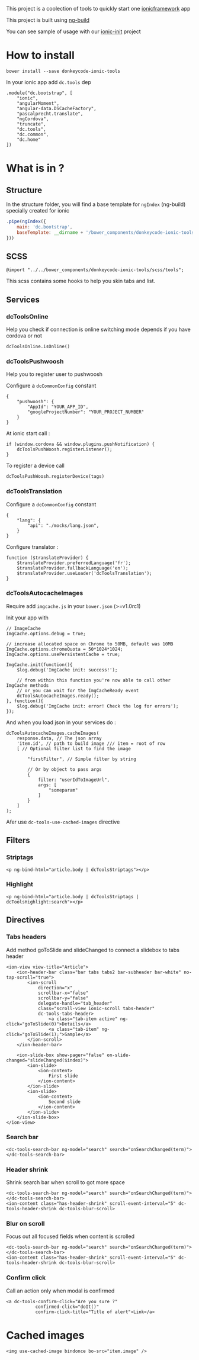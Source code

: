 This project is a coolection of tools to quickly start one [ionicframework](http://ionicframework.com/) app

This project is built using [ng-build](https://github.com/izeau/ng-build)

You can see sample of usage with our [ionic-init](https://github.com/donkeycode/ionic-init) project

# How to install

````
bower install --save donkeycode-ionic-tools
````

In your ionic app add `dc.tools` dep

````
.module("dc.bootstrap", [
    "ionic",
    "angularMoment",
    "angular-data.DSCacheFactory",
    "pascalprecht.translate",
    "ngCordova",
    "truncate",
    "dc.tools",
    "dc.common",
    "dc.home"
])
`````

# What is in ?

## Structure

In the structure folder, you will find a base template for `ngIndex` (ng-build) specially created for ionic

```` js
.pipe(ngIndex({
    main: 'dc.bootstrap',
    baseTemplate: __dirname + '/bower_components/donkeycode-ionic-tools/structure/layout.template.html'
}))
````

## SCSS

````
@import "../../bower_components/donkeycode-ionic-tools/scss/tools";
````

This scss contains some hooks to help you skin tabs and list.

## Services

### dcToolsOnline

Help you check if connection is online switching mode depends if you have cordova or not

````
dcToolsOnline.isOnline()
````

### dcToolsPushwoosh

Help you to register user to pushwoosh

Configure a `dcCommonConfig` constant

`````
{
    "pushwoosh": {
        "AppId": "YOUR_APP_ID",
        "googleProjectNumber": "YOUR_PROJECT_NUMBER"
    }
}
`````

At ionic start call :

`````
if (window.cordova && window.plugins.pushNotification) {
    dcToolsPushWoosh.registerListener();
}
`````

To register a device call

`````
dcToolsPushWoosh.registerDevice(tags)
`````

### dcToolsTranslation

Configure a `dcCommonConfig` constant

`````
{
    "lang": {
        "api": "./mocks/lang.json",
    }
}
`````

Configure translator :

`````
function ($translateProvider) {
    $translateProvider.preferredLanguage('fr');
    $translateProvider.fallbackLanguage('en');
    $translateProvider.useLoader('dcToolsTranslation');
}
`````

### dcToolsAutocacheImages

Require add `imgcache.js` in your `bower.json` (>=v1.0rc1)

Init your app with

`````
// ImageCache
ImgCache.options.debug = true;

// increase allocated space on Chrome to 50MB, default was 10MB
ImgCache.options.chromeQuota = 50*1024*1024;
ImgCache.options.usePersistentCache = true;

ImgCache.init(function(){
    $log.debug('ImgCache init: success!');

    // from within this function you're now able to call other ImgCache methods
    // or you can wait for the ImgCacheReady event
    dcToolsAutocacheImages.ready();
}, function(){
    $log.debug('ImgCache init: error! Check the log for errors');
});
`````

And when you load json in your services do :

`````
dcToolsAutocacheImages.cacheImages(
    response.data, // The json array
    'item.id', // path to build image /// item = root of row
    [ // Optional filter list to find the image

        "firstFilter", // Simple filter by string

        // Or by object to pass args
        {
            filter: "userIdToImageUrl",
            args: [
                "someparam"
            ]
        }
    ]
);
`````

Afer use `dc-tools-use-cached-images` directive


## Filters

### Striptags

````
<p ng-bind-html="article.body | dcToolsStriptags"></p>
````

### Highlight

````
<p ng-bind-html="article.body | dcToolsStriptags | dcToolsHighlight:search"></p>
````

## Directives

### Tabs headers

Add method goToSlide and slideChanged to connect a slidebox to tabs header

````
<ion-view view-title="Article">
    <ion-header-bar class="bar tabs tabs2 bar-subheader bar-white" no-tap-scroll="true">
        <ion-scroll
            direction="x"
            scrollbar-x="false"
            scrollbar-y="false"
            delegate-handle="tab_header"
            class="scroll-view ionic-scroll tabs-header"
            dc-tools-tabs-header>
                <a class="tab-item active" ng-click="goToSlide(0)">Details</a>
                <a class="tab-item" ng-click="goToSlide(1);">Sample</a>
        </ion-scroll>
    </ion-header-bar>

    <ion-slide-box show-pager="false" on-slide-changed="slideChanged($index)">
        <ion-slide>
            <ion-content>
                First slide
            </ion-content>
        </ion-slide>
        <ion-slide>
            <ion-content>
                Second slide
            </ion-content>
        </ion-slide>
    </ion-slide-box>
</ion-view>
````

### Search bar

````
<dc-tools-search-bar ng-model="search" search="onSearchChanged(term)"></dc-tools-search-bar>
````

### Header shrink

Shrink search bar when scroll to got more space

````
<dc-tools-search-bar ng-model="search" search="onSearchChanged(term)"></dc-tools-search-bar>
<ion-content class="has-header-shrink" scroll-event-interval="5" dc-tools-header-shrink dc-tools-blur-scroll>
````

### Blur on scroll

Focus out all focused fields when content is scrolled

````
<dc-tools-search-bar ng-model="search" search="onSearchChanged(term)"></dc-tools-search-bar>
<ion-content class="has-header-shrink" scroll-event-interval="5" dc-tools-header-shrink dc-tools-blur-scroll>
````

### Confirm click

Call an action only when modal is confirmed

````
<a dc-tools-confirm-click="Are you sure ?"
           confirmed-click="doIt()"
           confirm-click-title="Title of alert">Link</a>
````

# Cached images

````
<img use-cached-image bindonce bo-src="item.image" />
````
